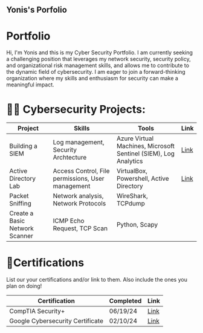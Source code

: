 ## Yonis's Porfolio

# Portfolio

Hi, I'm Yonis and this is my Cyber Security Portfolio. I am currently seeking a challenging position that leverages my network security, security policy, and organizational risk management skills, and allows me to contribute to the dynamic field of cybersecurity. I am eager to join a forward-thinking organization where my skills and enthusiasm for security can make a meaningful impact.


# 👨‍💻 Cybersecurity Projects:
|     Project     |                 Skills                |     Tools       |      Link       |
| --------------- | ------------------------------------- | --------------- | --------------- |
| Building a SIEM | Log management, Security Archtecture  | Azure Virtual Machines, Microsoft Sentinel (SIEM), Log Analytics|  [Link](https://github.com/Yonisaweel/AzureSentinel) |
| Active Directory Lab | Access Control, File permissions, User management | VirtualBox, Powershell, Active Directory | [Link](https://github.com/Yonisaweel/ActiveDirectoryLab) |
|  Packet Sniffing   |  Network analysis, Network Protocols  |     WireShark, TCPdump            |                 |
| Create a Basic Network Scanner | ICMP Echo Request, TCP Scan  | Python, Scapy | |



# 📃Certifications
List our your certifications and/or link to them. Also include the ones you plan on doing!

|     Certification     |               Completed                |     Link       |
| --------------------  | -------------------------------------- | ---------------| 
| CompTIA Security+     |                06/19/24                |  [Link](https://i.imgur.com/Dfs5jaH.png) | 
| Google Cybersecurity Certificate |     02/10/24                |  [Link](https://i.imgur.com/G85ws1i.png) |
